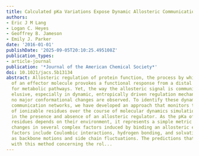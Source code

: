 ```yaml
---
title: Calculated pKa Variations Expose Dynamic Allosteric Communication Networks
authors:
- Eric J M Lang
- Logan C. Heyes
- Geoffrey B. Jameson
- Emily J. Parker
date: '2016-01-01'
publishDate: '2025-09-05T20:10:25.495108Z'
publication_types:
- article-journal
publication: '*Journal of the American Chemical Society*'
doi: 10.1021/jacs.5b13134
abstract: Allosteric regulation of protein function, the process by which binding
  of an effector molecule provokes a functional response from a distal site, is critical
  for metabolic pathways. Yet, the way the allosteric signal is communicated remains
  elusive, especially in dynamic, entropically driven regulation mechanisms for which
  no major conformational changes are observed. To identify these dynamic allosteric
  communication networks, we have developed an approach that monitors the pKa variations
  of ionizable residues over the course of molecular dynamics simulations performed
  in the presence and absence of an allosteric regulator. As the pKa of ionizable
  residues depends on their environment, it represents a simple metric to monitor
  changes in several complex factors induced by binding an allosteric effector. These
  factors include Coulombic interactions, hydrogen bonding, and solvation, as well
  as backbone motions and side chain fluctuations. The predictions that can be made
  with this method concerning the rol...
---
```

